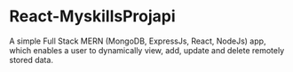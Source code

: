 ﻿# React-MyskillsProjapi
 
A simple Full Stack MERN (MongoDB, ExpressJs, React, NodeJs) app, which enables a user to dynamically view, add, update and delete remotely stored data.

